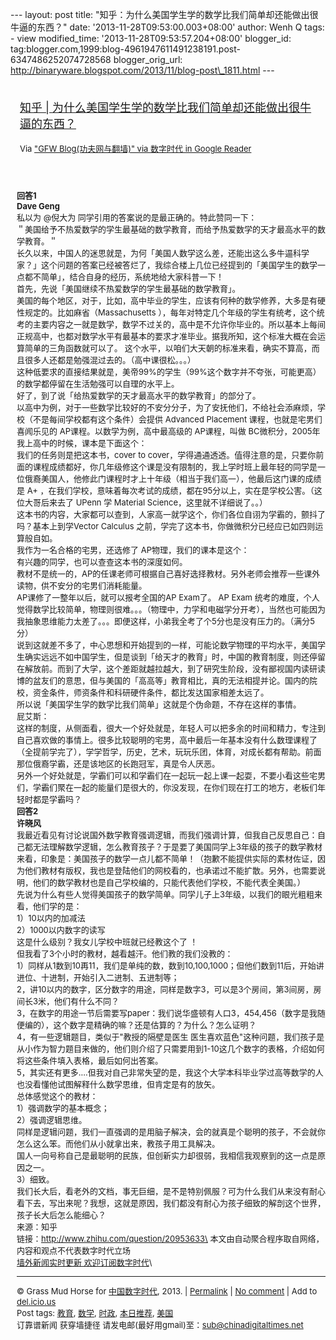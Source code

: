 --- layout: post title:
"知乎：为什么美国学生学的数学比我们简单却还能做出很牛逼的东西？" date:
'2013-11-28T09:53:00.003+08:00' author: Wenh Q tags: - view
modified\_time: '2013-11-28T09:53:57.204+08:00' blogger\_id:
tag:blogger.com,1999:blog-4961947611491238191.post-6347486252074728568
blogger\_orig\_url:
http://binaryware.blogspot.com/2013/11/blog-post\_1811.html ---
<div style="margin: 10px; padding: 5px;">

<div style="font-size: 18px;">

[知乎 |
为什么美国学生学的数学比我们简单却还能做出很牛逼的东西？](http://feedproxy.google.com/~r/chinagfwblog/~3/EoQujn-cSJo/)

</div>

<div style="font-size: 13px;">

Via ["GFW Blog(功夫网与翻墙)" via 数字时代 in Google
Reader](https://www.blogger.com/blogger.g?blogID=4961947611491238191)

</div>

</div>

<div style="font-size: 13px; padding: 15px 0 10px 10px;">

**回答1**\
**Dave Geng**\
私以为 @倪大为 同学引用的答案说的是最正确的。特此赞同一下：\
＂美国给予不热爱数学的学生最基础的数学教育，而给予热爱数学的天才最高水平的数学教育。＂\
长久以来，中国人的迷思就是，为何「美国人数学这么差，还能出这么多牛逼科学家？」这个问题的答案已经被答烂了，我综合楼上几位已经提到的「美国学生的数学一点都不简单」，结合自身的经历，系统地给大家科普一下！\
首先，先说「美国继续不热爱数学的学生最基础的数学教育」。\
美国的每个地区，对于，比如，高中毕业的学生，应该有何种的数学修养，大多是有硬性规定的。比如麻省（Massachusetts
），每年对特定几个年级的学生有统考，这个统考的主要内容之一就是数学，数学不过关的，高中是不允许你毕业的。所以基本上每间正规高中，也都对数学水平有最基本的要求才准毕业。据我所知，这个标准大概在会运算简单的三角函数就可以了。
这个水平，以咱们大天朝的标准来看，确实不算高，而且很多人还都是勉强混过去的。（高中课很松。。。）\
这种低要求的直接结果就是，美帝99%的学生（99%这个数字并不夸张，可能更高）的数学都停留在生活勉强可以自理的水平上。\
好了，到了说「给热爱数学的天才最高水平的数学教育」的部分了。\
以高中为例，对于一些数学比较好的不安分分子，为了安抚他们，不给社会添麻烦，学校（不是每间学校都有这个条件）会提供
Advanced Placement 课程，也就是宅男们喜闻乐见的
AP课程。以数学为例，高中最高级的 AP课程，叫做
BC微积分，2005年我上高中的时候，课本是下面这个：\
我们的任务则是把这本书，cover to
cover，学得通通透透。值得注意的是，只要你前面的课程成绩都好，你几年级修这个课是没有限制的，我上学时班上最年轻的同学是一位俄裔美国人，他修此门课程时才上十年级（相当于我们高一），他最后这门课的成绩是
A+
，在我们学校，意味着每次考试的成绩，都在95分以上，实在是学校公害。（这位大哥后来去了
UPenn 学 Material Science，这里就不详细说了。。）\
这本书的内容，大家都可以查到，人家高一就学这个，你们各位自诩为学霸的，颤抖了吗？基本上到学Vector
Calculus 之前，学完了这本书，你做微积分已经应已如四则运算般自如。\
我作为一名合格的宅男，还选修了 AP物理，我们的课本是这个：\
有兴趣的同学，也可以查查这本书的深度如何。\
教材不是统一的，AP的任课老师可根据自己喜好选择教材。另外老师会推荐一些课外读物，供不安分的宅男们消耗能量。\
AP课修了一整年以后，就可以报考全国的AP Exam了。 AP Exam
统考的难度，个人觉得数学比较简单，物理则很难。。。（物理中，力学和电磁学分开考），当然也可能因为我抽象思维能力太差了。。。即便这样，小弟我全考了个5分也是没有压力的。（满分5分）\
说到这就差不多了，中心思想和开始提到的一样，可能论数学物理的平均水平，美国学生确实远远不如中国学生，但是谈到「给天才的教育」时，中国的教育制度，则还停留在解放前。而到了大学，这个差距就越拉越大，到了研究生阶段，没有鄙视国内读研读博的盆友们的意思，但与美国的「高高等」教育相比，真的无法相提并论。国内的院校，资金条件，师资条件和科研硬件条件，都比发达国家相差太远了。\
所以说「美国学生学的数学比我们简单」这就是个伪命题，不存在这样的事情。\
屁艾斯：\
这样的制度，从侧面看，很大一个好处就是，年轻人可以把多余的时间和精力，专注到自己喜欢做的事情上。很多比较聪明的宅男，高中最后一年基本没有什么数理课程了（全提前学完了），学学哲学，历史，艺术，玩玩乐团，体育，对成长都有帮助。前面那位俄裔学霸，还是该地区的长跑冠军，真是令人厌恶。\
另外一个好处就是，学霸们可以和学霸们在一起玩一起上课一起耍，不要小看这些宅男们，学霸们聚在一起的能量们是很大的，你没发现，在你们现在打工的地方，老板们年轻时都是学霸吗？\
**回答2**\
**许晓风**\
我最近看见有讨论说国外数学教育强调逻辑，而我们强调计算，但我自己反思自己：自己都无法理解数学逻辑，怎么教育孩子？于是要了美国同学上3年级的孩子的数学教材来看，印象是：美国孩子的数学一点儿都不简单！（抱歉不能提供实际的素材佐证，因为他们教材有版权，我也是登陆他们的网校看的，也承诺过不能扩散。另外，也需要说明，他们的数学教材也是自己学校编的，只能代表他们学校，不能代表全美国。）\
先说为什么有些人觉得美国孩子的数学简单。同学儿子上3年级，以我们的眼光粗粗来看，他们学的是：\
1）10以内的加减法\
2）1000以内数字的读写\
这是什么级别？我女儿学校中班就已经教这个了 ！\
但我看了3个小时的教材，越看越汗。他们教的我们没教的：\
1）同样从1数到10再11，我们是单纯的数，数到10,100,1000；但他们数到11后，开始讲进位、十进制，开始引入二进制、五进制等；\
2，讲10以内的数字，区分数字的用途，同样是数字3，可以是3个房间，第3间房，房间长3米，他们有什么不同？\
3，在数字的用途一节后需要写paper：我们说华盛顿有人口3，454,456（数字是我随便编的），这个数字是精确的嘛？还是估算的？为什么？怎么证明？\
4，有一些逻辑题目，类似于"教授的隔壁是医生
医生喜欢蓝色"这种问题，我们孩子是从小作为智力题目来做的，他们则介绍了只需要用到1-10这几个数字的表格，介绍如何将这些条件填入表格，最后如何出答案。\
5，其实还有更多….但我对自己非常失望的是，我这个大学本科毕业学过高等数学的人也没看懂他试图解释什么数学思维，但肯定是有的放矢。\
总体感觉这个的教材：\
1）强调数学的基本概念；\
2）强调逻辑思维。\
同样是逻辑问题，我们一直强调的是用脑子解决，会的就真是个聪明的孩子，不会就你怎么这么笨。而他们从小就拿出来，教孩子用工具解决。\
国人一向号称自己是最聪明的民族，但创新实力却很弱，我相信我观察到的这一点是原因之一。\
3）细致。\
我们长大后，看老外的文档，事无巨细，是不是特别佩服？可为什么我们从来没有耐心看下去，写出来呢？我想，这就是原因，我们都没有耐心为孩子细致的解剖这个世界，孩子长大后怎么能细心？\
来源：知乎\
链接：http://www.zhihu.com/question/20953633\
本文由自动聚合程序取自网络，内容和观点不代表数字时代立场\
[墙外新闻实时更新 欢迎订阅数字时代](http://eepurl.com/mstlf)\

------------------------------------------------------------------------

© Grass Mud Horse for
[中国数字时代](http://chinadigitaltimes.net/chinese), 2013. |
[Permalink](http://chinadigitaltimes.net/chinese/2013/11/%E7%9F%A5%E4%B9%8E-%E4%B8%BA%E4%BB%80%E4%B9%88%E7%BE%8E%E5%9B%BD%E5%AD%A6%E7%94%9F%E5%AD%A6%E7%9A%84%E6%95%B0%E5%AD%A6%E6%AF%94%E6%88%91%E4%BB%AC%E7%AE%80%E5%8D%95%E5%8D%B4%E8%BF%98%E8%83%BD/)
| [No
comment](http://chinadigitaltimes.net/chinese/2013/11/%E7%9F%A5%E4%B9%8E-%E4%B8%BA%E4%BB%80%E4%B9%88%E7%BE%8E%E5%9B%BD%E5%AD%A6%E7%94%9F%E5%AD%A6%E7%9A%84%E6%95%B0%E5%AD%A6%E6%AF%94%E6%88%91%E4%BB%AC%E7%AE%80%E5%8D%95%E5%8D%B4%E8%BF%98%E8%83%BD/#comments)
| Add to
[del.icio.us](http://del.icio.us/post?url=http://chinadigitaltimes.net/chinese/2013/11/%E7%9F%A5%E4%B9%8E-%E4%B8%BA%E4%BB%80%E4%B9%88%E7%BE%8E%E5%9B%BD%E5%AD%A6%E7%94%9F%E5%AD%A6%E7%9A%84%E6%95%B0%E5%AD%A6%E6%AF%94%E6%88%91%E4%BB%AC%E7%AE%80%E5%8D%95%E5%8D%B4%E8%BF%98%E8%83%BD/&title=%E7%9F%A5%E4%B9%8E%20%7C%20%E4%B8%BA%E4%BB%80%E4%B9%88%E7%BE%8E%E5%9B%BD%E5%AD%A6%E7%94%9F%E5%AD%A6%E7%9A%84%E6%95%B0%E5%AD%A6%E6%AF%94%E6%88%91%E4%BB%AC%E7%AE%80%E5%8D%95%E5%8D%B4%E8%BF%98%E8%83%BD%E5%81%9A%E5%87%BA%E5%BE%88%E7%89%9B%E9%80%BC%E7%9A%84%E4%B8%9C%E8%A5%BF%EF%BC%9F)\
Post tags:
[教育](http://chinadigitaltimes.net/chinese/tag/%E6%95%99%E8%82%B2/?category=10466),
[数学](http://chinadigitaltimes.net/chinese/tag/%E6%95%B0%E5%AD%A6/?category=10466),
[时政](http://chinadigitaltimes.net/chinese/tag/%E6%97%B6%E6%94%BF/?category=10466),
[本日推荐](http://chinadigitaltimes.net/chinese/tag/%E6%9C%AC%E6%97%A5%E6%8E%A8%E8%8D%90/?category=10466),
[美国](http://chinadigitaltimes.net/chinese/tag/%E7%BE%8E%E5%9B%BD/?category=10466)\
订靠谱新闻 获穿墙捷径 请发电邮(最好用gmail)至：sub@chinadigitaltimes.net

</div>
